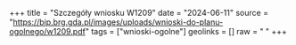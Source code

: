 +++
title = "Szczegóły wniosku W1209"
date = "2024-06-11"
source = "https://bip.brg.gda.pl/images/uploads/wnioski-do-planu-ogolnego/w1209.pdf"
tags = ["wnioski-ogolne"]
geolinks = []
raw = " "
+++





